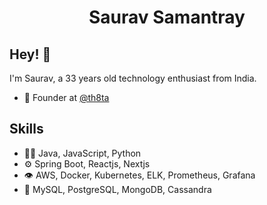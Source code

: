 <h1 align="center">
  Saurav Samantray
</h1>

## Hey! 👋
I'm Saurav, a 33 years old technology enthusiast from India.

- 🧭 Founder at [@th8ta](https://cohotz.com/)

## Skills
- 👨‍💻 Java, JavaScript, Python
- ⚙️ Spring Boot, Reactjs, Nextjs
- 👁️ AWS, Docker, Kubernetes, ELK, Prometheus, Grafana
- 💽 MySQL, PostgreSQL, MongoDB, Cassandra
